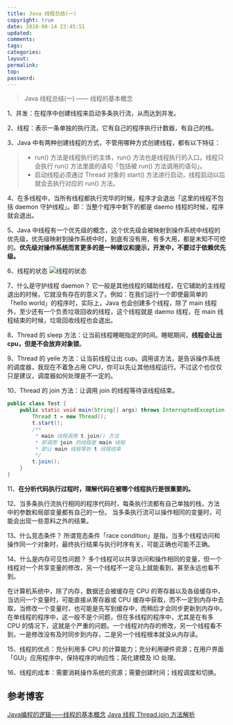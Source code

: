 ```yaml
---
title: Java 线程总结(一)
copyright: true
date: 2018-08-14 23:45:51
updated:
comments:
tags:
categories:
layout:
permalink:
top:
password:
---
```


<blockquote class="blockquote-center"> Java 线程总结(一) —— 线程的基本概念 </blockquote>

<!-- more -->

1、并发：在程序中创建线程来启动多条执行流，从而达到并发。

2、线程：表示一条单独的执行流，它有自己的程序执行计数器，有自己的栈。

3、Java 中有两种创建线程的方式，不管用哪种方式创建线程，都有以下特征：
> * run() 方法是线程执行的主体，run() 方法也是线程执行的入口。线程只会执行 run() 方法里面的语句「包括被 run() 方法调用的语句」。
> * 启动线程必须通过 Thread 对象的 start() 方法进行启动，线程启动以后就会去执行对应的 run() 方法。

4、在多线程中，当所有线程都执行完毕的时候，程序才会退出「这里的线程不包括 daemon 守护线程」。即：当整个程序中剩下的都是 daemo 线程的时候，程序就会退出。

5、Java 中线程有一个优先级的概念，这个优先级会被映射到操作系统中线程的优先级，优先级映射到操作系统中时，到底有没有用，有多大用，都是未知不可控的。**优先级对操作系统而言更多的是一种建议和提示，开发中，不要过于依赖优先级。**

6、线程的状态
![线程的状态](/upload_image/ThreadState.jpg "线程的状态")

7、什么是守护线程 daemon？
它一般是其他线程的辅助线程，在它辅助的主线程退出的时候，它就没有存在的意义了。例如：在我们运行一个即使最简单的 「hello world」的程序时，实际上，Java 也会创建多个线程，除了 main 线程外，至少还有一个负责垃圾回收的线程，这个线程就是 daemo 线程，在 main 线程结束的时候，垃圾回收线程也会退出。

8、Thread 的 sleep 方法：让当前线程睡眠指定的时间。睡眠期间，**线程会让出 cpu，但是不会放弃对象锁**。

9、Thread 的 yeile 方法：让当前线程让出 cup。调用该方法，是告诉操作系统的调度器，我现在不着急占用 CPU，你可以先让其他线程运行。不过这个也仅仅只是建议，调度器如何处理是不一定的。

10、Thread 的 join 方法：让调用 join 的线程等待该线程结束。
```Java
public class Test {
    public static void main(String[] args) throws InterruptedException {
        Thread t = new Thread();
        t.start();
        /**
         * main 线程调用 t.join() 方法
         * 即调用 join 的线程是 main 线程
         * 即让 main 线程等到 t 线程结束
         */
        t.join();
    }
}
```

11、**在分析代码执行过程时，理解代码在被哪个线程执行是很重要的。**

12、当多条执行流执行相同的程序代码时，每条执行流都有自己单独的栈，方法中的参数和局部变量都有自己的一份。 当多条执行流可以操作相同的变量时，可能会出现一些意料之外的结果。

13、什么竞态条件？
所谓竞态条件「race condition」是指，当多个线程访问和操作同一个对象时，最终执行结果与执行时序有关，可能正确也可能不正确。

14、什么是内存可见性问题？
多个线程可以共享访问和操作相同的变量，但一个线程对一个共享变量的修改，另一个线程不一定马上就能看到，甚至永远也看不到。

在计算机系统中，除了内存，数据还会被缓存在 CPU 的寄存器以及各级缓存中，当访问一个变量时，可能直接从寄存器或 CPU 缓存中获取，而不一定到内存中去取，当修改一个变量时，也可能是先写到缓存中，而稍后才会同步更新到内存中。在单线程的程序中，这一般不是个问题，但在多线程的程序中，尤其是在有多 CPU 的情况下，这就是个严重的问题。一个线程对内存的修改，另一个线程看不到，一是修改没有及时同步到内存，二是另一个线程根本就没从内存读。

15、线程的优点：充分利用多 CPU 的计算能力；充分利用硬件资源；在用户界面「GUI」应用程序中，保持程序的响应性；简化建模及 IO 处理。

16、线程的成本：需要消耗操作系统的资源；需要创建时间；线程调度和切换。




## 参考博客
[Java编程的逻辑——线程的基本概念](http://www.cnblogs.com/swiftma/p/6395477.html)
[Java 线程 Thread.join 方法解析](https://blog.csdn.net/hesong1120/article/details/64906716)
